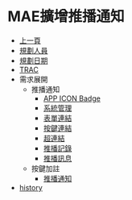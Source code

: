 # MAE擴增推播通知
* [上一頁](../../README.md)
* [規劃人員](README.md#user)
* [規劃日期](README.md#updatedate)
* [TRAC](README.md#trac)
* 需求展開
  * 推播通知
    * [APP ICON Badge](notification_icon.md)
    * [系統管理](notification_system.md)
    * [表單連結](notification_formlink.md)
    * [按鍵連結](notification_buttonlink.md)
    * [超連結](notification_hyperlink.md)
    * [推播記錄](notification_record.md)
    * [推播訊息](notification_message.md)
  * 按鍵加註
    * [推播通知](notification_attach.md)
* [history](history.md)
